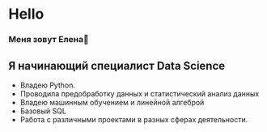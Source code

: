 # Hello
### Меня зовут Елена👋

## Я начинающий специалист Data Science
- Владею Python.
- Проводила предобработку данных и статистический анализ данных
- Владею машинным обучением и линейной алгеброй
- Базовый SQL
- Работа с различными проектами в разных сферах деятельности.
